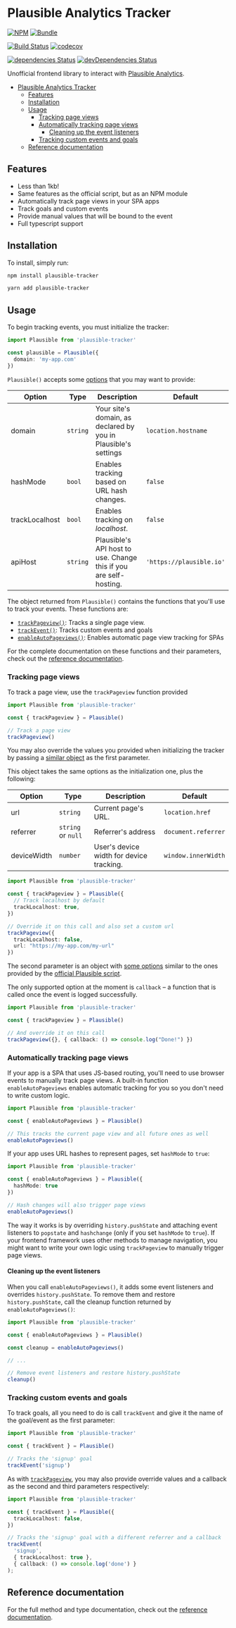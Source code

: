 # Plausible Analytics Tracker

[![NPM](https://flat.badgen.net/npm/v/plausible-tracker)](https://www.npmjs.com/package/plausible-tracker)  [![Bundle](https://flat.badgen.net/bundlephobia/minzip/plausible-tracker)](https://bundlephobia.com/result?p=plausible-tracker@latest)

[![Build Status](https://travis-ci.com/Maronato/plausible-tracker.svg?branch=master)](https://travis-ci.com/Maronato/plausible-tracker) [![codecov](https://codecov.io/gh/Maronato/plausible-tracker/branch/master/graph/badge.svg)](https://codecov.io/gh/Maronato/plausible-tracker)


[![dependencies Status](https://david-dm.org/maronato/plausible-tracker/status.svg)](https://david-dm.org/maronato/plausible-tracker) [![devDependencies Status](https://david-dm.org/maronato/plausible-tracker/dev-status.svg)](https://david-dm.org/maronato/plausible-tracker?type=dev)

Unofficial frontend library to interact with [Plausible Analytics](https://plausible.io/).

- [Plausible Analytics Tracker](#plausible-analytics-tracker)
  - [Features](#features)
  - [Installation](#installation)
  - [Usage](#usage)
    - [Tracking page views](#tracking-page-views)
    - [Automatically tracking page views](#automatically-tracking-page-views)
      - [Cleaning up the event listeners](#cleaning-up-the-event-listeners)
    - [Tracking custom events and goals](#tracking-custom-events-and-goals)
  - [Reference documentation](#reference-documentation)

## Features
- Less than 1kb!
- Same features as the official script, but as an NPM module
- Automatically track page views in your SPA apps
- Track goals and custom events
- Provide manual values that will be bound to the event
- Full typescript support

## Installation

To install, simply run:

```bash
npm install plausible-tracker

yarn add plausible-tracker
```

## Usage

To begin tracking events, you must initialize the tracker:

```ts
import Plausible from 'plausible-tracker'

const plausible = Plausible({
  domain: 'my-app.com'
})
```

`Plausible()` accepts some [options](https://maronato.github.io/plausible-tracker/globals.html#plausibleinitoptions) that you may want to provide:

| Option         | Type     | Description                                                       | Default                  |
| -------------- | -------- | ----------------------------------------------------------------- | ------------------------ |
| domain         | `string` | Your site's domain, as declared by you in Plausible's settings    | `location.hostname`      |
| hashMode       | `bool`   | Enables tracking based on URL hash changes.                       | `false`                  |
| trackLocalhost | `bool`   | Enables tracking on *localhost*.                                  | `false`                  |
| apiHost        | `string` | Plausible's API host to use. Change this if you are self-hosting. | `'https://plausible.io'` |

The object returned from `Plausible()` contains the functions that you'll use to track your events. These functions are:

- [`trackPageview()`](https://maronato.github.io/plausible-tracker/globals.html#trackpageview): Tracks a single page view.
- [`trackEvent()`](https://maronato.github.io/plausible-tracker/globals.html#trackevent): Tracks custom events and goals
- [`enableAutoPageviews()`](https://maronato.github.io/plausible-tracker/globals.html#enableautopageviews): Enables automatic page view tracking for SPAs

For the complete documentation on these functions and their parameters, check out the [reference documentation](https://maronato.github.io/plausible-tracker/).

### Tracking page views

To track a page view, use the `trackPageview` function provided

```ts
import Plausible from 'plausible-tracker'

const { trackPageview } = Plausible()

// Track a page view
trackPageview()
```

You may also override the values you provided when initializing the tracker by passing a [similar object](https://maronato.github.io/plausible-tracker/globals.html#plausibleinitoptions) as the first parameter.

This object takes the same options as the initialization one, plus the following:

| Option      | Type               | Description                              | Default             |
| ----------- | ------------------ | ---------------------------------------- | ------------------- |
| url         | `string`           | Current page's URL.                      | `location.href`     |
| referrer    | `string` or `null` | Referrer's address                       | `document.referrer` |
| deviceWidth | `number`           | User's device width for device tracking. | `window.innerWidth` |


```ts
import Plausible from 'plausible-tracker'

const { trackPageview } = Plausible({
  // Track localhost by default
  trackLocalhost: true,
})

// Override it on this call and also set a custom url
trackPageview({
  trackLocalhost: false,
  url: "https://my-app.com/my-url"
})
```

The second parameter is an object with [some options](https://maronato.github.io/plausible-tracker/globals.html#eventoptions) similar to the ones provided by the [official Plausible script](https://docs.plausible.io/custom-event-goals). 

The only supported option at the moment is `callback` – a function that is called once the event is logged successfully.

```ts
import Plausible from 'plausible-tracker'

const { trackPageview } = Plausible()

// And override it on this call
trackPageview({}, { callback: () => console.log("Done!") })
```

### Automatically tracking page views

If your app is a SPA that uses JS-based routing, you'll need to use browser events to manually track page views. A built-in function `enableAutoPageviews` enables automatic tracking for you so you don't need to write custom logic.

```ts
import Plausible from 'plausible-tracker'

const { enableAutoPageviews } = Plausible()

// This tracks the current page view and all future ones as well
enableAutoPageviews()
```

If your app uses URL hashes to represent pages, set `hashMode` to `true`:

```ts
import Plausible from 'plausible-tracker'

const { enableAutoPageviews } = Plausible({
  hashMode: true
})

// Hash changes will also trigger page views
enableAutoPageviews()
```

The way it works is by overriding `history.pushState` and attaching event listeners to `popstate` and `hashchange` (only if you set `hashMode` to `true`). If your frontend framework uses other methods to manage navigation, you might want to write your own logic using `trackPageview` to manually trigger page views.

#### Cleaning up the event listeners

When you call `enableAutoPageviews()`, it adds some event listeners and overrides `history.pushState`. To remove them and restore `history.pushState`, call the cleanup function returned by `enableAutoPageviews()`:

```ts
import Plausible from 'plausible-tracker'

const { enableAutoPageviews } = Plausible()

const cleanup = enableAutoPageviews()

// ...

// Remove event listeners and restore history.pushState
cleanup()
```

### Tracking custom events and goals

To track goals, all you need to do is call `trackEvent` and give it the name of the goal/event as the first parameter:

```ts
import Plausible from 'plausible-tracker'

const { trackEvent } = Plausible()

// Tracks the 'signup' goal
trackEvent('signup')
```

As with [`trackPageview`](#tracking-page-views), you may also provide override values and a callback as the second and third parameters respectively:

```ts
import Plausible from 'plausible-tracker'

const { trackEvent } = Plausible({
  trackLocalhost: false,
})

// Tracks the 'signup' goal with a different referrer and a callback
trackEvent(
  'signup',
  { trackLocalhost: true },
  { callback: () => console.log('done') }
);
```

## Reference documentation
For the full method and type documentation, check out the [reference documentation](https://maronato.github.io/plausible-tracker).
